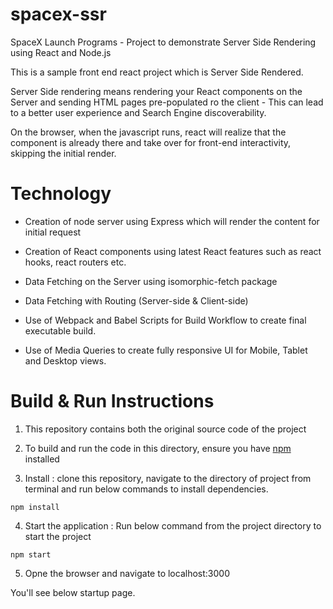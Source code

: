 # spacex-ssr
SpaceX Launch Programs - Project to demonstrate Server Side Rendering using React and Node.js

This is a sample front end react project which is Server Side Rendered. 

Server Side rendering means rendering your React components on the Server and sending HTML pages pre-populated ro the client - This can lead to a better user experience and Search Engine discoverability.

On the browser, when the javascript runs, react will realize that the component is already there and take over for front-end interactivity, skipping the initial render.

# Technology
- Creation of node server using Express which will render the content for initial request

- Creation of React components using latest React features such as react hooks, react routers etc. 

- Data Fetching on the Server using isomorphic-fetch package

- Data Fetching with Routing (Server-side & Client-side)

- Use of Webpack and Babel Scripts for Build Workflow to create final executable build.

- Use of Media Queries to create fully responsive UI for Mobile, Tablet and Desktop views.

# Build & Run Instructions

1. This repository contains both the original source code of the project

2. To build and run the code in this directory, ensure you have [npm](https://www.npmjs.com) installed

3. Install : clone this repository, navigate to the directory of project from terminal and run below commands to install dependencies.
```
npm install
```

4. Start the application : Run below command from the project directory to start the project
```
npm start
```
5. Opne the browser and navigate to localhost:3000

You'll see below startup page.

